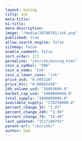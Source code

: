 ```yaml
---
layout: mining
title: Ink
meta-title: 
h1-title: 
meta-description: 
image: "/media/20780781/ink.png"
published: true
allow_search_engine: false
sitemap: false
enable_comment: false
sort_order: 222
permalink: "/en/ink/mining.html"
coin_a_symbol: "INK"
coin_a_name: "Ink"
coin_a_lower_case: "ink"
price_usd: "0.405328"
price_btc: "0.00003450"
24h_volume_usd: "36083600.0"
market_cap_usd: "1000000000.0"
total_supply: "1000000000.0"
available_supply: "178250000.0"
percent_change_1h: "1.07"
percent_change_24h: "3.99"
percent_change_7d: "14.48"
last_updated: "1517140763"
parent-url: "/en/ink/"
author: Sam
---
```


